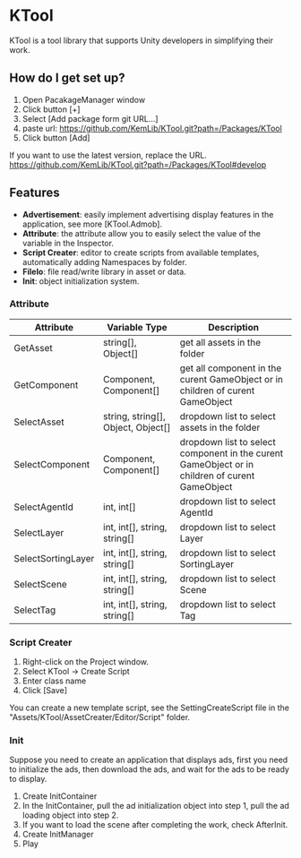 ﻿# KTool

KTool is a tool library that supports Unity developers in simplifying their work.

## How do I get set up?

 1. Open PacakageManager window
 2. Click button [+]
 3. Select [Add package form git URL...]
 4. paste url: <https://github.com/KemLib/KTool.git?path=/Packages/KTool>
 5. Click button [Add]

If you want to use the latest version, replace the URL. <https://github.com/KemLib/KTool.git?path=/Packages/KTool#develop>

## Features

- **Advertisement**: easily implement advertising display features in the application, see more [KTool.Admob].
- **Attribute**: the attribute allow you to easily select the value of the variable in the Inspector.
- **Script Creater**: editor to create scripts from available templates, automatically adding Namespaces by folder.
- **FileIo**: file read/write library in asset or data.
- **Init**: object initialization system.

### Attribute

|Attribute|Variable Type|Description|
|--|--|--|
|GetAsset|string[], Object[]|get all assets in the folder|
|GetComponent|Component, Component[]|get all component in the curent GameObject or in children of curent GameObject|
|SelectAsset|string, string[], Object, Object[]|dropdown list to select assets in the folder|
|SelectComponent|Component, Component[]|dropdown list to select component in the curent GameObject or in children of curent GameObject|
|SelectAgentId|int, int[]|dropdown list to select AgentId|
|SelectLayer|int, int[], string, string[]|dropdown list to select Layer|
|SelectSortingLayer|int, int[], string, string[]|dropdown list to select SortingLayer|
|SelectScene|int, int[], string, string[]|dropdown list to select Scene|
|SelectTag|int, int[], string, string[]|dropdown list to select Tag|

### Script Creater

 1. Right-click on the Project window.
 2. Select KTool -> Create Script
 3. Enter class name
 4. Click [Save]

You can create a new template script, see the SettingCreateScript file in the "Assets/KTool/AssetCreater/Editor/Script" folder.

### Init

Suppose you need to create an application that displays ads, first you need to initialize the ads, then download the ads, and wait for the ads to be ready to display.

 1. Create InitContainer
 2. In the InitContainer, pull the ad initialization object into step 1, pull the ad loading object into step 2.
 3. If you want to load the scene after completing the work, check AfterInit.
 4. Create InitManager
 5. Play

